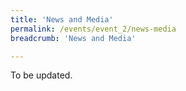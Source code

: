 ```yaml
---
title: 'News and Media'
permalink: /events/event_2/news-media
breadcrumb: 'News and Media'

---
```



To be updated. 
